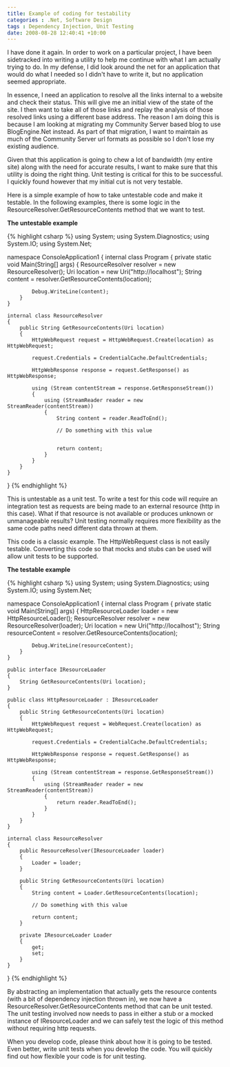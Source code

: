 ```yaml
---
title: Example of coding for testability
categories : .Net, Software Design
tags : Dependency Injection, Unit Testing
date: 2008-08-28 12:40:41 +10:00
---
```


I have done it again. In order to work on a particular project, I have been sidetracked into writing a utility to help me continue with what I am actually trying to do. In my defense, I did look around the net for an application that would do what I needed so I didn't have to write it, but no application seemed appropriate.

In essence, I need an application to resolve all the links internal to a website and check their status. This will give me an initial view of the state of the site. I then want to take all of those links and replay the analysis of those resolved links using a different base address. The reason I am doing this is because I am looking at migrating my Community Server based blog to use BlogEngine.Net instead. As part of that migration, I want to maintain as much of the Community Server url formats as possible so I don't lose my existing audience.

Given that this application is going to chew a lot of bandwidth (my entire site) along with the need for accurate results, I want to make sure that this utility is doing the right thing. Unit testing is critical for this to be successful. I quickly found however that my initial cut is not very testable.

Here is a simple example of how to take untestable code and make it testable. In the following examples, there is some logic in the ResourceResolver.GetResourceContents method that we want to test.

**The untestable example**

{% highlight csharp %}
using System;
using System.Diagnostics;
using System.IO;
using System.Net;
     
namespace ConsoleApplication1
{
    internal class Program
    {
        private static void Main(String[] args)
        {
            ResourceResolver resolver = new ResourceResolver();
            Uri location = new Uri("http://localhost");
            String content = resolver.GetResourceContents(location);
     
            Debug.WriteLine(content);
        }
    }
     
    internal class ResourceResolver
    {
        public String GetResourceContents(Uri location)
        {
            HttpWebRequest request = HttpWebRequest.Create(location) as HttpWebRequest;
     
            request.Credentials = CredentialCache.DefaultCredentials;
     
            HttpWebResponse response = request.GetResponse() as HttpWebResponse;
     
            using (Stream contentStream = response.GetResponseStream())
            {
                using (StreamReader reader = new StreamReader(contentStream))
                {
                    String content = reader.ReadToEnd();
     
                    // Do something with this value 
     
     
                    return content;
                }
            }
        }
    }
}
{% endhighlight %}

This is untestable as a unit test. To write a test for this code will require an integration test as requests are being made to an external resource (http in this case). What if that resource is not available or produces unknown or unmanageable results? Unit testing normally requires more flexibility as the same code paths need different data thrown at them.

This code is a classic example. The HttpWebRequest class is not easily testable. Converting this code so that mocks and stubs can be used will allow unit tests to be supported.

**The testable example**

{% highlight csharp %}
using System;
using System.Diagnostics;
using System.IO;
using System.Net;
     
namespace ConsoleApplication1
{
    internal class Program
    {
        private static void Main(String[] args)
        {
            HttpResourceLoader loader = new HttpResourceLoader();
            ResourceResolver resolver = new ResourceResolver(loader);
            Uri location = new Uri("http://localhost");
            String resourceContent = resolver.GetResourceContents(location);
     
            Debug.WriteLine(resourceContent);
        }
    }
     
    public interface IResourceLoader
    {
        String GetResourceContents(Uri location);
    }
     
    public class HttpResourceLoader : IResourceLoader
    {
        public String GetResourceContents(Uri location)
        {
            HttpWebRequest request = WebRequest.Create(location) as HttpWebRequest;
     
            request.Credentials = CredentialCache.DefaultCredentials;
     
            HttpWebResponse response = request.GetResponse() as HttpWebResponse;
     
            using (Stream contentStream = response.GetResponseStream())
            {
                using (StreamReader reader = new StreamReader(contentStream))
                {
                    return reader.ReadToEnd();
                }
            }
        }
    }
     
    internal class ResourceResolver
    {
        public ResourceResolver(IResourceLoader loader)
        {
            Loader = loader;
        }
     
        public String GetResourceContents(Uri location)
        {
            String content = Loader.GetResourceContents(location);
     
            // Do something with this value
     
            return content;
        }
     
        private IResourceLoader Loader
        {
            get;
            set;
        }
    }
}
{% endhighlight %}

By abstracting an implementation that actually gets the resource contents (with a bit of dependency injection thrown in), we now have a ResourceResolver.GetResourceContents method that can be unit tested. The unit testing involved now needs to pass in either a stub or a mocked instance of IResourceLoader and we can safely test the logic of this method without requiring http requests.

When you develop code, please think about how it is going to be tested. Even better, write unit tests when you develop the code. You will quickly find out how flexible your code is for unit testing.


